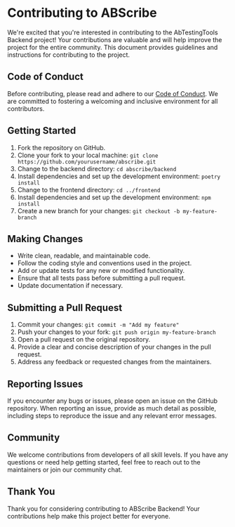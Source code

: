 # Contributing to ABScribe

We're excited that you're interested in contributing to the AbTestingTools Backend project! Your contributions are valuable and will help improve the project for the entire community. This document provides guidelines and instructions for contributing to the project.

## Code of Conduct

Before contributing, please read and adhere to our [Code of Conduct](CODE_OF_CONDUCT.md). We are committed to fostering a welcoming and inclusive environment for all contributors.

## Getting Started

1. Fork the repository on GitHub.
2. Clone your fork to your local machine: `git clone https://github.com/yourusername/abscribe.git`
3. Change to the backend directory: `cd abscribe/backend`
4. Install dependencies and set up the development environment: `poetry install`
5. Change to the frontend directory: `cd ../frontend`
6. Install dependencies and set up the development environment: `npm install`
7. Create a new branch for your changes: `git checkout -b my-feature-branch`

## Making Changes

- Write clean, readable, and maintainable code.
- Follow the coding style and conventions used in the project.
- Add or update tests for any new or modified functionality.
- Ensure that all tests pass before submitting a pull request.
- Update documentation if necessary.

## Submitting a Pull Request

1. Commit your changes: `git commit -m "Add my feature"`
2. Push your changes to your fork: `git push origin my-feature-branch`
3. Open a pull request on the original repository.
4. Provide a clear and concise description of your changes in the pull request.
5. Address any feedback or requested changes from the maintainers.

## Reporting Issues

If you encounter any bugs or issues, please open an issue on the GitHub repository. When reporting an issue, provide as much detail as possible, including steps to reproduce the issue and any relevant error messages.

## Community

We welcome contributions from developers of all skill levels. If you have any questions or need help getting started, feel free to reach out to the maintainers or join our community chat.

## Thank You

Thank you for considering contributing to ABScribe Backend! Your contributions help make this project better for everyone.
